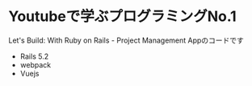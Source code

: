 # Youtubeで学ぶプログラミングNo.1

Let's Build: With Ruby on Rails - Project Management Appのコードです

* Rails 5.2
* webpack
* Vuejs
